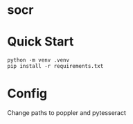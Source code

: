 # socr

# Quick Start
```
python -m venv .venv
pip install -r requirements.txt
```

# Config
Change paths to poppler and pytesseract
